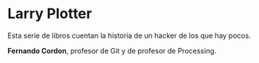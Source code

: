 # Larry Plotter

Esta serie de libros cuentan la historia de un hacker de los que hay pocos.

**Fernando Cordon**, profesor de Git y de profesor de Processing.
